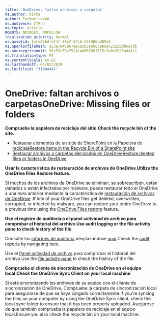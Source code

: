 ```yaml
---
title: 'OneDrive: faltan archivos o carpetas'
ms.author: kirks
author: Techwriter40
ms.audience: ITPro
ms.topic: article
ROBOTS: NOINDEX, NOFOLLOW
localization_priority: Normal
ms.assetid: 1afe2f6d-bf4f-4fe7-87c6-25fd86bd89a5
ms.openlocfilehash: 953e764c967ee5e5b596b8c9eaac23228d06ecdb
ms.sourcegitcommit: 56c52c73e752414d66785f175c3a0e2925ad41c1
ms.translationtype: MT
ms.contentlocale: es-ES
ms.lasthandoff: 04/02/2019
ms.locfileid: "31044441"
---
```

# <a name="onedrive-missing-files-or-folders"></a><span data-ttu-id="a9569-102">OneDrive: faltan archivos o carpetas</span><span class="sxs-lookup"><span data-stu-id="a9569-102">OneDrive: Missing files or folders</span></span>

<span data-ttu-id="a9569-103">**Compruebe la papelera de reciclaje del sitio**.</span><span class="sxs-lookup"><span data-stu-id="a9569-103">**Check the recycle bin of the site**.</span></span>

- [<span data-ttu-id="a9569-104">Restaurar elementos de un sitio de SharePoint en la Papelera de reciclaje</span><span class="sxs-lookup"><span data-stu-id="a9569-104">Restore items in the Recycle Bin of a SharePoint site</span></span>](https://support.office.com/en-us/article/restore-deleted-items-from-the-site-collection-recycle-bin-5fa924ee-16d7-487b-9a0a-021b9062d14b?ui=en-US&rs=en-US&ad=US)
- [<span data-ttu-id="a9569-105">Restaurar archivos o carpetas eliminados en OneDrive</span><span class="sxs-lookup"><span data-stu-id="a9569-105">Restore deleted files or folders in OneDrive</span></span>](https://support.office.com/en-us/article/Restore-deleted-files-or-folders-in-OneDrive-949ada80-0026-4db3-a953-c99083e6a84f)


<span data-ttu-id="a9569-106">**Usar la característica de restauración de archivos de OneDrive**.</span><span class="sxs-lookup"><span data-stu-id="a9569-106">**Utilize the OneDrive Files Restore feature**.</span></span> 

<span data-ttu-id="a9569-107">Si muchos de los archivos de OneDrive se eliminan, se sobrescriben, están dañados o están infectados por malware, puede restaurar todo el OneDrive a una hora anterior mediante la característica de [restauración de archivos de OneDrive](https://support.office.com/en-us/article/Restore-your-OneDrive-fa231298-759d-41cf-bcd0-25ac53eb8a15) .</span><span class="sxs-lookup"><span data-stu-id="a9569-107">If lots of your OneDrive files get deleted, overwritten, corrupted, or infected by malware, you can restore your entire OneDrive to a previous time using the [OneDrive Files restore](https://support.office.com/en-us/article/Restore-your-OneDrive-fa231298-759d-41cf-bcd0-25ac53eb8a15) feature.</span></span>


<span data-ttu-id="a9569-108">**Use el registro de auditoría o el panel actividad de archivo para comprobar el historial del archivo**.</span><span class="sxs-lookup"><span data-stu-id="a9569-108">**Use audit logging or the file activity pane to check history of the file**.</span></span>

<span data-ttu-id="a9569-109">Consulte los [informes de auditoría](https://docs.microsoft.com/en-us/office365/securitycompliance/search-the-audit-log-in-security-and-compliance?redirectSourcePath=%252fen-us%252farticle%252fsearch-the-audit-log-in-the-office-365-protection-center-0d4d0f35-390b-4518-800e-0c7ec95e946c) desplazándose [aquí](https://sip.protection.office.com/).</span><span class="sxs-lookup"><span data-stu-id="a9569-109">Check the [audit reports](https://docs.microsoft.com/en-us/office365/securitycompliance/search-the-audit-log-in-security-and-compliance?redirectSourcePath=%252fen-us%252farticle%252fsearch-the-audit-log-in-the-office-365-protection-center-0d4d0f35-390b-4518-800e-0c7ec95e946c) by navigating [here](https://sip.protection.office.com/).</span></span>


<span data-ttu-id="a9569-110">Use el [Panel actividad de archivo](https://support.office.com/en-us/article/File-activity-in-a-document-library-6105ecda-1dd0-4f6f-9542-102bf5c0ffe0) para comprobar el historial del archivo.</span><span class="sxs-lookup"><span data-stu-id="a9569-110">Use the [file activity pane](https://support.office.com/en-us/article/File-activity-in-a-document-library-6105ecda-1dd0-4f6f-9542-102bf5c0ffe0) to check the history of the file.</span></span>


<span data-ttu-id="a9569-111">**Compruebe el cliente de sincronización de OneDrive en el equipo local**.</span><span class="sxs-lookup"><span data-stu-id="a9569-111">**Check the OneDrive Sync Client on your local machine**.</span></span>

<span data-ttu-id="a9569-112">Si está sincronizando los archivos de su equipo con el cliente de sincronización de OneDrive, Compruebe la carpeta de sincronización local para asegurarse de que se haya cargado correctamente.</span><span class="sxs-lookup"><span data-stu-id="a9569-112">If you're syncing the files on your computer by using the OneDrive Sync client, check the local sync folder to ensure that it has been properly uploaded.</span></span> <span data-ttu-id="a9569-113">Asegúrese de que también comprueba la papelera de reciclaje en el equipo local.</span><span class="sxs-lookup"><span data-stu-id="a9569-113">Ensure you also check the recycle bin on your local machine.</span></span>

